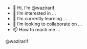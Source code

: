 - 👋 Hi, I’m @wazirarif
- 👀 I’m interested in ...
- 🌱 I’m currently learning ...
- 💞️ I’m looking to collaborate on ...
- 📫 How to reach me ...

<!---
wazirarif/wazirarif is a ✨ special ✨ repository because its `README.md` (this file) appears on your GitHub profile.
You can click the Preview link to take a look at your changes.
--->
@wazirarif
